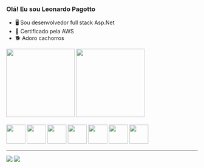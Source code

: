 ### Olá! Eu sou Leonardo Pagotto

- 🖥️ Sou desenvolvedor full stack Asp.Net
- 📎 Certificado pela AWS
- 🐕 Adoro cachorros

<div>
<img height="180em" src="https://github-readme-stats.vercel.app/api?username=leonardopagotto0&show_icons=true&theme=nord"/>
<img height="180em" src="https://github-readme-stats.vercel.app/api/top-langs/?username=leonardopagotto0&hide_progress=false&theme=nord&layout=compact"/>
</div>
<br>
<div style="display: inline_block;">
<img width="50px" src="https://cdn.jsdelivr.net/gh/devicons/devicon/icons/csharp/csharp-original.svg" />
<img width="50px" src="https://cdn.jsdelivr.net/gh/devicons/devicon/icons/nodejs/nodejs-original.svg" />
<img width="50px" src="https://cdn.jsdelivr.net/gh/devicons/devicon/icons/java/java-original.svg" />
<img width="50px" src="https://cdn.jsdelivr.net/gh/devicons/devicon/icons/spring/spring-original.svg" />
<img width="50px" src="https://cdn.jsdelivr.net/gh/devicons/devicon/icons/amazonwebservices/amazonwebservices-original.svg" />
<img width="50px" src="https://cdn.jsdelivr.net/gh/devicons/devicon/icons/mysql/mysql-original.svg" />
<img width="50px" src="https://cdn.jsdelivr.net/gh/devicons/devicon/icons/redis/redis-original.svg" />   
</div>

<hr>
<div>
  <a  href="https://www.linkedin.com/in/leonardo-pagotto/" target="_blank"> <img src="https://img.shields.io/badge/LinkedIn-0077B5?style=for-the-badge&logo=linkedin&logoColor=white" target="_blank"></a>
  <a  href="mailto:leopagotto0@hotmail.com" target="_blank"> <img src="https://img.shields.io/badge/Gmail-D14836?style=for-the-badge&logo=gmail&logoColor=white" target="_blank"></a>
</div>
